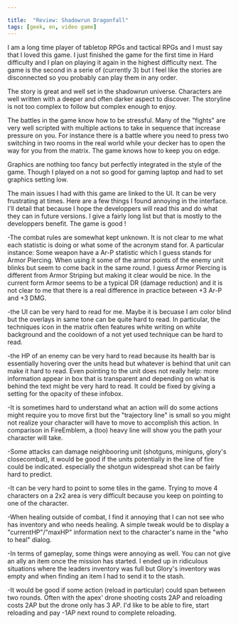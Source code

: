 ```yaml
---

title:  "Review: Shadowrun Dragonfall"
tags: [geek, en, video game]
---
```




I am a long time player of tabletop RPGs and tactical RPGs and I must say that I loved this game. I just finished the game for the first time in Hard difficulty and I plan on playing it again in the highest difficulty next. The game is the second in a serie of (currently 3) but I feel like the stories are disconnected so you probably can play them in any order.

The story is great and well set in the shadowrun universe. Characters are well written with a deeper and often darker aspect to discover. The storyline is not too complex to follow but complex enough to enjoy.

The battles in the game know how to be stressful. Many of the "fights" are very well scripted with multiple actions to take in sequence that increase pressure on you. For instance there is a battle where you need to press two switching in two rooms in the real world while your decker has to open the way for you from the matrix. The game knows how to keep you on edge.

Graphics are nothing too fancy but perfectly integrated in the style of the game. Though I played on a not so good for gaming laptop and had to set graphics setting low.

The main issues I had with this game are linked to the UI. It can be very frustrating at times. Here are a few things I found annoying in the interface. I'll detail that because I hope the developpers will read this and do what they can in future versions. I give a fairly long list but that is mostly to the developpers benefit. The game is good !


-The combat rules are somewhat kept unknown. It is not clear to me what each statistic is doing or what some of the acronym stand for. A particular instance: Some weapon have a Ar-P statistic which I guess stands for Armor Piercing. When using it some of the armor points of the enemy unit blinks but seem to come back in the same round. I guess Armor Piercing is different from Armor Striping but making it clear would be nice. In the current form Armor seems to be a typical DR (damage reduction) and it is not clear to me that there is a real difference in practice between +3 Ar-P and +3 DMG.

-the UI can be very hard to read for me. Maybe it is becuase I am color blind but the overlays in same tone can be quite hard to read. In particular, the techniques icon in the matrix often features white writing on white background and the cooldown of a not yet used technique can be hard to read.

-the HP of an enemy can be very hard to read because its health bar is essentially hovering over the units head but whatever is behind that unit can make it hard to read. Even pointing to the unit does not really help: more information appear in box that is transparent and depending on what is behind the text might be very hard to read. It could be fixed by giving a setting for the opacity of these infobox.

-It is sometimes hard to understand what an action will do some actions might require you to move first but the "trajectory line" is small so you might not realize your character will have to move to accomplish this action. In comparison in FireEmblem, a (too) heavy line will show you the path your character will take.

-Some attacks can damage neighbooring unit (shotguns, miniguns, glory's closecombat), it would be good if the units potentially in the line of fire could be indicated. especially the shotgun widespread shot can be fairly hard to predict.

-It can be very hard to point to some tiles in the game. Trying to move 4 characters on a 2x2 area is very difficult because you keep on pointing to one of the character.

-When healing outside of combat, I find it annoying that I can not see who has inventory and who needs healing. A simple tweak would be to display a "currentHP"/"maxHP" information next to the character's name in the "who to heal" dialog.

-In terms of gameplay, some things were annoying as well. You can not give an ally an item once the mission has started. I ended up in ridiculous situations where the leaders inventory was full but Glory's inventory was empty and when finding an item I had to send it to the stash.

-It would be good if some action (reload in particular) could span between two rounds. Often with the apex' drone shooting costs 2AP and reloading costs 2AP but the drone only has 3 AP. I'd like to be able to fire, start reloading and pay -1AP next round to complete reloading.